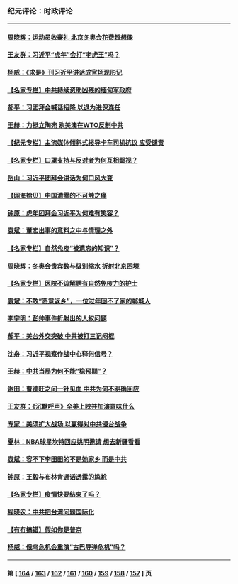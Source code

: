 ### 纪元评论：时政评论
---
#### [周晓辉：运动员收豪礼 北京冬奥会花费超想像](../../pages/nsc1025/n13547054.md) 
#### [王友群：习近平“虎年”会打“老虎王”吗？](../../pages/nsc1025/n13545519.md) 
#### [杨威：《求是》刊习近平讲话成官场现形记](../../pages/nsc1025/n13545616.md) 
#### [【名家专栏】中共持续资助凶残的缅甸军政府](../../pages/nsc1025/n13544837.md) 
#### [郝平：习团拜会喊话招降 以退为进保连任](../../pages/nsc1025/n13543988.md) 
#### [王赫：力挺立陶宛 欧美澳在WTO反制中共](../../pages/nsc1025/n13543017.md) 
#### [【纪元专栏】主流媒体倾斜式报导卡车司机抗议 应受谴责](../../pages/nsc1025/n13543202.md) 
#### [【名家专栏】口罩支持与反对者为何互相鄙视？](../../pages/nsc1025/n13541315.md) 
#### [岳山：习近平团拜会讲话为何口风大变](../../pages/nsc1025/n13542110.md) 
#### [【网海拾贝】中国清零的不可触之痛](../../pages/nsc1025/n13541306.md) 
#### [钟原：虎年团拜会习近平为何难有笑容？](../../pages/nsc1025/n13542348.md) 
#### [袁斌：董宏出事的意料之中与情理之外](../../pages/nsc1025/n13541237.md) 
#### [【名家专栏】自然免疫“被遗忘的知识”？](../../pages/nsc1025/n13536082.md) 
#### [周晓辉：冬奥会贵宾数与级别缩水 折射北京困境](../../pages/nsc1025/n13539533.md) 
#### [【名家专栏】医院不该解聘有自然免疫力的护士](../../pages/nsc1025/n13539217.md) 
#### [袁斌：不敢“恶意返乡”，一位过年回不了家的郸城人](../../pages/nsc1025/n13538781.md) 
#### [李宇明：彭帅事件折射出的人权问题](../../pages/nsc1025/n13537962.md) 
#### [郝平：美台外交突破 中共被打三记闷棍](../../pages/nsc1025/n13537746.md) 
#### [沈舟：习近平视察作战中心释何信号？](../../pages/nsc1025/n13537428.md) 
#### [王赫：中共当局为何不能“稳预期”？](../../pages/nsc1025/n13535919.md) 
#### [谢田：曹德旺之问一针见血 中共为何不明确回应](../../pages/nsc1025/n13535881.md) 
#### [王友群：《沉默呼声》全美上映并加演意味什么](../../pages/nsc1025/n13534477.md) 
#### [专家：美须扩大战场 以赢得对中共侵台战争](../../pages/nsc1025/n13534835.md) 
#### [夏林：NBA球星坎特回应姚明邀请 想去新疆看看](../../pages/nsc1025/n13534942.md) 
#### [袁斌：容不下李田田的不是她家乡 而是中共](../../pages/nsc1025/n13534663.md) 
#### [钟原：王毅与布林肯通话透露的尴尬](../../pages/nsc1025/n13534463.md) 
#### [【名家专栏】疫情快要结束了吗？](../../pages/nsc1025/n13533767.md) 
#### [程晓农：中共把台湾问题国际化](../../pages/nsc1025/n13534136.md) 
#### [【有冇搞错】假如你是普京](../../pages/nsc1025/n13532025.md) 
#### [杨威：俄乌危机会重演“古巴导弹危机”吗？](../../pages/nsc1025/n13531915.md) 

---
#### 第 [ [164](./164.md) / [163](./163.md) / [162](./162.md) / [161](./161.md) / [160](./160.md) / [159](./159.md) / [158](./158.md) / [157](./157.md) ] 页
